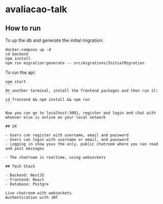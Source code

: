 # avaliacao-talk

## How to run

To up the db and generate the initial migration:
```
docker-compose up -d
cd backend
npm install
npm run migration:generate -- src/migrations/InitialMigration
```
To run the api:
````
npm start
```
On another terminal, install the frontend packages and then run it:
```
cd frontend && npm install && npm run
```

Now you can go to localhost:3001, register and login and chat with whoever else is online on your local network

## UX

- Users can register with username, email and password
- Users can login with username or email, and password
- Logging in show yous the only, public chatroom where you can read and post messages

- The chatroom is realtime, using websockets

## Tech Stack

- Backend: NestJS
- Frontend: React
- Database: Postgre

Live chatroom with websockets
Authentication with JWT